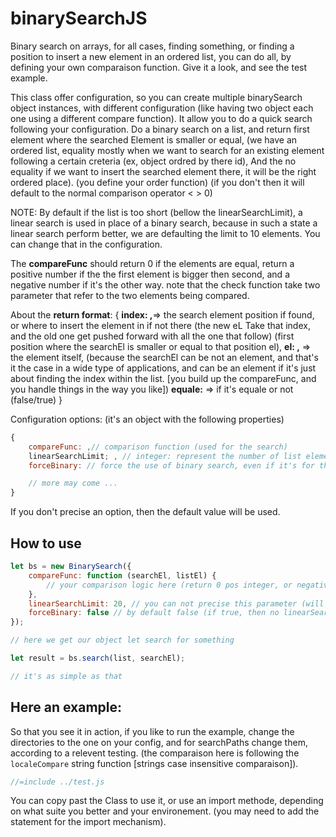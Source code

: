 # binarySearchJS
Binary search on arrays, for all cases, finding something, or finding a position to insert a new element in an ordered list, you can do all, by defining your own comparaison function. Give it a look, and see the test example.

This class offer configuration, so you can create multiple binarySearch object instances, with different configuration (like having two object each one using a different compare function). It allow you to do a quick search following your configuration. Do a binary search on a list, and return first element where the searched Element is smaller or equal, (we have an ordered list, equality mostly when we want to search for an existing element following a certain creteria (ex, object ordred by there id), And the no equality if we want to insert the searched element there, it will be the right ordered place). (you define your order function) (if you don't then it will default to the normal comparison operator < > 0)

NOTE: By default if the list is too short (bellow the linearSearchLimit), a linear search is used in place of a binary search, because in such a state a linear search perform better, we are defaulting the limit to 10 elements. You can change that in the configuration.

The **compareFunc** should return 0 if the elements are equal, return a positive number if the the first element is bigger then second, and a negative number if it's the other way.    note that the check function take two parameter that refer to the two elements being compared.



About the **return format**:
{
    **index: ,**=> the search element position if found, or where to insert the element in if not there (the new eL Take that index, and the old one get pushed forward with all the one that follow) (first position where the searchEl is smaller or equal to that position el),
    **el: ,** => the element itself, (because the searchEl can be not an element, and that's it the case in a wide type of applications, and can be an element if it's just about finding the index within the list.  [you build up the compareFunc, and you handle things in the way you like])
    **equale:** => if it's equale or not (false/true)
}


Configuration options: (it's an object with the following properties)
```javascript
{
    compareFunc: ,// comparison function (used for the search)
    linearSearchLimit; , // integer: represent the number of list elements from where if bellow we use linearSearch (in place of binary)
    forceBinary: // force the use of binary search, even if it's for the cases where it default to linearSearch

    // more may come ...
}
```

If you don't precise an option, then the default value will be used.



## How to use

```javascript 
let bs = new BinarySearch({
    compareFunc: function (searchEl, listEl) {
        // your comparison logic here (return 0 pos integer, or negative, as explained above)
    },
    linearSearchLimit: 20, // you can not precise this parameter (will default to 10 if not)
    forceBinary: false // by default false (if true, then no linearSearch Will be done in any situation)
});

// here we get our object let search for something

let result = bs.search(list, searchEl);

// it's as simple as that

```



## Here an example:
So that you see it in action, if you like to run the example, change the directories to the one on your config, and for searchPaths change them, according to a relevent testing. (the comparaison here is following the `localeCompare` string function [strings case insensitive comparaison]).
```javascript
//=include ../test.js

```

You can copy past the Class to use it, or use an import methode, depending on what suite you better and your environement. (you may need to add the statement for the import mechanism).